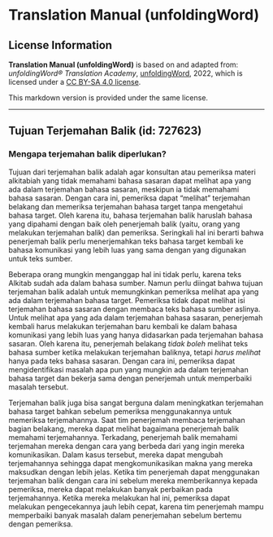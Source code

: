 # Translation Manual (unfoldingWord)

## License Information

**Translation Manual (unfoldingWord)** is based on and adapted from: _unfoldingWord® Translation Academy_, [unfoldingWord](https://unfoldingword.org/utw), 2022, which is licensed under a [CC BY-SA 4.0 license](https://creativecommons.org/licenses/by-sa/4.0/legalcode.en).

This markdown version is provided under the same license.



--------------------------------

## Tujuan Terjemahan Balik (id: 727623)

### Mengapa terjemahan balik diperlukan?

Tujuan dari terjemahan balik adalah agar konsultan atau pemeriksa materi alkitabiah yang tidak memahami bahasa sasaran dapat melihat apa yang ada dalam terjemahan bahasa sasaran, meskipun ia tidak memahami bahasa sasaran. Dengan cara ini, pemeriksa dapat “melihat” terjemahan belakang dan memeriksa terjemahan bahasa target tanpa mengetahui bahasa target. Oleh karena itu, bahasa terjemahan balik haruslah bahasa yang dipahami dengan baik oleh penerjemah balik (yaitu, orang yang melakukan terjemahan balik) dan pemeriksa. Seringkali hal ini berarti bahwa penerjemah balik perlu menerjemahkan teks bahasa target kembali ke bahasa komunikasi yang lebih luas yang sama dengan yang digunakan untuk teks sumber.

Beberapa orang mungkin menganggap hal ini tidak perlu, karena teks Alkitab sudah ada dalam bahasa sumber. Namun perlu diingat bahwa tujuan terjemahan balik adalah untuk memungkinkan pemeriksa melihat apa yang ada dalam terjemahan bahasa target. Pemeriksa tidak dapat melihat isi terjemahan bahasa sasaran dengan membaca teks bahasa sumber aslinya. Untuk melihat apa yang ada dalam terjemahan bahasa sasaran, penerjemah kembali harus melakukan terjemahan baru kembali ke dalam bahasa komunikasi yang lebih luas yang hanya didasarkan pada terjemahan bahasa sasaran. Oleh karena itu, penerjemah belakang *tidak boleh* melihat teks bahasa sumber ketika melakukan terjemahan baliknya, tetapi *harus melihat* hanya pada teks bahasa sasaran. Dengan cara ini, pemeriksa dapat mengidentifikasi masalah apa pun yang mungkin ada dalam terjemahan bahasa target dan bekerja sama dengan penerjemah untuk memperbaiki masalah tersebut.

Terjemahan balik juga bisa sangat berguna dalam meningkatkan terjemahan bahasa target bahkan sebelum pemeriksa menggunakannya untuk memeriksa terjemahannya. Saat tim penerjemah membaca terjemahan bagian belakang, mereka dapat melihat bagaimana penerjemah balik memahami terjemahannya. Terkadang, penerjemah balik memahami terjemahan mereka dengan cara yang berbeda dari yang ingin mereka komunikasikan. Dalam kasus tersebut, mereka dapat mengubah terjemahannya sehingga dapat mengkomunikasikan makna yang mereka maksudkan dengan lebih jelas. Ketika tim penerjemah dapat menggunakan terjemahan balik dengan cara ini sebelum mereka memberikannya kepada pemeriksa, mereka dapat melakukan banyak perbaikan pada terjemahannya. Ketika mereka melakukan hal ini, pemeriksa dapat melakukan pengecekannya jauh lebih cepat, karena tim penerjemah mampu memperbaiki banyak masalah dalam penerjemahan sebelum bertemu dengan pemeriksa.


